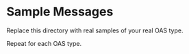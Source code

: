 # Sample Messages

Replace this directory with real samples of your real OAS type.

Repeat for each OAS type.
